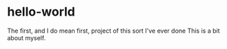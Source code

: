 # hello-world
The first, and I do mean first, project of this sort I've ever done
This is a bit about myself.
